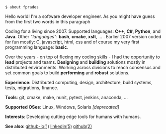     $ about fprades

Hello world! I'm a software developer engineer. As you might have guess from the first two words in this paragraph

Coding for a living since 2007. Supported languages: **C++**, **C#**, **Python**, and **Java**. Other _"languages"_: **bash**, **cmake**, **xslt**, ... . Earlier 2007 version coded for fun mostly: C, javascript, html, css and of course my very first programming language: **basic**.

Over the years - on top of flexing my coding skills - I had the opportunity to **lead** projects and teams. **Designing** and **building** solutions mostly in distributed environments. Working across divisions to reach consensus and set common goals to build **performing** and **robust** solutions.

**Experience**: Distributed computing, design, architecture, build systems, tests, migrations, finance.

**Tools**: git, cmake, make, nunit, pytest, jenkins, anaconda, ...

**Supported OSes**: Linux, Windows, Solaris _[deprecated]_

**Interests**: Developing cutting edge tools for humans with humans.

**See also**:
[github-io(1)](https://fprades.github.io)
[linkedin(5)](https://linkedin.com/in/fprades)
[github(2)](https://github.com/fprades)

